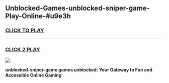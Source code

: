 
## Unblocked-Games-unblocked-sniper-game-Play-Online-#u9e3h
<h3>
<a href="https://premium.freeplayer.one?title=unblocked-sniper-game&ref=27F">CLICK TO PLAY</a></h3>
<hr>

<h3>
<a href="https://premium.freeplayer.one?title=unblocked-sniper-game&ref=27F">CLICK 2 PLAY</a>
  
</h3>

<a href="https://premium.freeplayer.one?title=unblocked-sniper-game&ref=27F"><img src="https://clearcache.store/games.png"></a>


**unblocked-sniper-game games unblocked: Your Gateway to Fun and Accessible Online Gaming**
